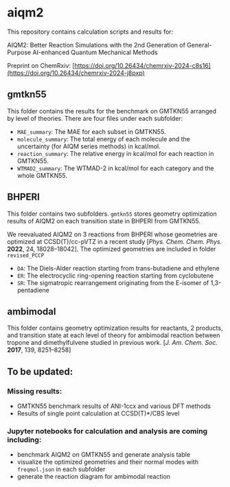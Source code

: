 # aiqm2
This repository contains calculation scripts and results for:

AIQM2: Better Reaction Simulations with the 2nd Generation of General-Purpose AI-enhanced Quantum Mechanical Methods

Preprint on ChemRxiv: [https://doi.org/10.26434/chemrxiv-2024-c8s16](https://doi.org/10.26434/chemrxiv-2024-j8pxp)

## gmtkn55
This folder contains the results for the benchmark on GMTKN55 arranged by level of theories. There are four files under each subfolder:

- `MAE_summary`: The MAE for each subset in GMTKN55.
- `molecule_summary`: The total energy of each molecule and the uncertainty (for AIQM series methods) in kcal/mol.
- `reaction_summary`: The relative energy in kcal/mol for each reaction in GMTKN55.
- `WTMAD2_summary`: The WTMAD-2 in kcal/mol for each category and the whole GMTKN55.

## BHPERI
This folder contains two subfolders. `gmtkn55` stores geometry optimization results of AIQM2 on each transition state in BHPERI from GMTKN55. 

We reevaluated AIQM2 on 3 reactions from BHPERI whose geometries are optimized at CCSD(T)/cc-pVTZ in a recent study [_Phys. Chem. Chem. Phys._ **2022**, 24, 18028–18042]. The optimized geometries are included in folder `revised_PCCP`

- `DA`: The Diels-Alder reaction starting from trans-butadiene and ethylene
- `ER`: The electrocyclic ring-opening reaction starting from cyclobutene
- `SR`: The sigmatropic rearrangement originating from the E-isomer of 1,3-pentadiene

## ambimodal
This folder contains geometry optimization results for reactants, 2 products, and transition state at each level of theory for ambimodal reaction between 
tropone and dimethylfulvene studied in previous work. [_J. Am. Chem. Soc._ **2017**, 139, 8251–8258]

## To be updated:
### Missing results:

- GMTKN55 benchmark results of ANI-1ccx and various DFT methods
- Results of single point calculation at CCSD(T)*/CBS level 

### Jupyter notebooks for calculation and analysis are coming including:
- benchmark AIQM2 on GMTKN55 and generate analysis table
- visualize the optimized geometries and their normal modes with `freqmol.json` in each subfolder
- generate the reaction diagram for ambimodal reaction
